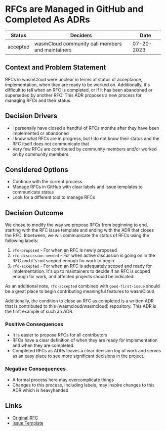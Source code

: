# RFCs are Managed in GitHub and Completed As ADRs

| Status   | Deciders                                         | Date       |
| -------- | ------------------------------------------------ | ---------- |
| accepted | wasmCloud community call members and maintainers | 07-20-2023 |

## Context and Problem Statement

RFCs in wasmCloud were unclear in terms of status of acceptance, implementation, when they are ready to be worked on. Additionally, it's difficult to tell when an RFC is completed, or if it has been abandoned or superseded by another RFC. This ADR proposes a new process for managing RFCs and their status.

## Decision Drivers <!-- optional -->

- I personally have closed a handful of RFCs months after they have been implemented or abandoned
- I know what RFCs are in progress, but I do not know their status and the RFC itself does not communicate that
- Very few RFCs are contributed by community members and/or worked on by community members.

## Considered Options

- Continue with the current process
- Manage RFCs in GitHub with clear labels and issue templates to communicate status
- Look for a different tool to manage RFCs

## Decision Outcome

We chose to modify the way we propose RFCs from beginning to end, starting with the RFC issue template and ending with the ADR that closes the RFC. Inbetween, we will communicate the status of RFCs using the following labels:

1. `rfc-proposed` - For when an RFC is newly proposed
1. `rfc-discussion-needed` - For when active discussion is going on in the RFC and it's not scoped enough for work to begin
1. `rfc-accepted` - For when an RFC is adequately scoped and ready for implementation. It's up to maintainers to decide if an RFC is scoped enough for work, and affected projects should be indicated.

As an additional note, `rfc-accepted` combined with `good-first-issue` should be a great place to begin contributing meaningful features to wasmCloud.

Additionally, the condition to close an RFC as completed is a written ADR that is contributed to this (wasmcloud/wasmcloud) repository. This ADR is the first example of such an ADR.

### Positive Consequences <!-- optional -->

- It is easier to propose RFCs for all contributors
- RFCs have a clear definition of when they are ready for implementation and when they are completed.
- Completed RFCs as ADRs leaves a clear decision log of work and serves as an easy place to see more significant decisions in the project.

### Negative Consequences <!-- optional -->

- A formal process here may overcomplicate things
- Changes to this process, including labels, may inspire changes to this ADR which is heavyhanded

## Links <!-- optional -->

- [Original RFC](https://github.com/wasmCloud/wasmCloud/issues/381)
- [Issue Template](https://github.com/wasmCloud/wasmCloud/pull/382)
